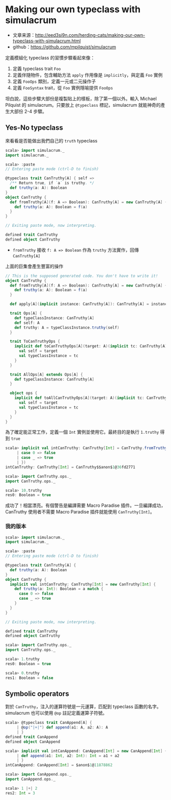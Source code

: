 # Making our own typeclass with simulacrum

- 文章来源：http://eed3si9n.com/herding-cats/making-our-own-typeclass-with-simulacrum.html
- github：https://github.com/mpilquist/simulacrum

定義模組化 typeclass 的習慣步驟看起來像：

1. 定義 typeclass trait `Foo`
2. 定義伴隨物件，包含輔助方法 `apply` 作用像是 `implicitly`，與定義 `Foo` 實例
3. 定義 `FooOps` 類別，定義一元或二元操作子
4. 定義 `FooSyntax` trait，從 `Foo` 實例隱喻提供 `FooOps`

坦白說，這些步驟大部份是複製貼上的樣板，除了第一個以外。輸入 Michael Pilquist 的 simulacrum。只要放上 `@typeclass` 標記，simulacrum 就能神奇的產生大部份 2-4 步驟。

## Yes-No typeclass

來看看是否能做出我們自己的 `truth` typeclass

```scala
scala> import simulacrum._
import simulacrum._

scala> :paste
// Entering paste mode (ctrl-D to finish)

@typeclass trait CanTruthy[A] { self =>
  /** Return true, if `a` is truthy. */
  def truthy(a: A): Boolean
}
object CanTruthy {
  def fromTruthy[A](f: A => Boolean): CanTruthy[A] = new CanTruthy[A] {
    def truthy(a: A): Boolean = f(a)
  }
}

// Exiting paste mode, now interpreting.

defined trait CanTruthy
defined object CanTruthy
```
- `fromTruthy` 接收 `f: A => Boolean` 作為 `truthy` 方法實作，回傳 `CanTruthy[A]`

上面的巨集會產生豐富的操作

```scala
// This is the supposed generated code. You don't have to write it!
object CanTruthy {
  def fromTruthy[A](f: A => Boolean): CanTruthy[A] = new CanTruthy[A] {
    def truthy(a: A): Boolean = f(a)
  }

  def apply[A](implicit instance: CanTruthy[A]): CanTruthy[A] = instance

  trait Ops[A] {
    def typeClassInstance: CanTruthy[A]
    def self: A
    def truthy: A = typeClassInstance.truthy(self)
  }

  trait ToCanTruthyOps {
    implicit def toCanTruthyOps[A](target: A)(implicit tc: CanTruthy[A]): Ops[A] = new Ops[A] {
      val self = target
      val typeClassInstance = tc
    }
  }

  trait AllOps[A] extends Ops[A] {
    def typeClassInstance: CanTruthy[A]
  }

  object ops {
    implicit def toAllCanTruthyOps[A](target: A)(implicit tc: CanTruthy[A]): AllOps[A] = new AllOps[A] {
      val self = target
      val typeClassInstance = tc
    }
  }
}
```

為了確定能正常工作，定義一個 `Int` 實例並使用它。最終目的是執行 `1.truthy` 得到 `true`
```scala
scala> implicit val intCanTruthy: CanTruthy[Int] = CanTruthy.fromTruthy({
     | case 0 => false
     | case _ => true
     | })
intCanTruthy: CanTruthy[Int] = CanTruthy$$anon$1@36fd2771

scala> import CanTruthy.ops._
import CanTruthy.ops._

scala> 10.truthy
res0: Boolean = true
```

成功了！相當漂亮。有個警告是編譯需要 Macro Paradise 插件。一旦編譯成功，CanTruthy 使用者不需要 Macro Paradise 插件就能使用 `CanTruthy[Int]`。


### 我的版本
```scala
scala> import simulacrum._
import simulacrum._

scala> :paste
// Entering paste mode (ctrl-D to finish)

@typeclass trait CanTruthy[A] {
  def truthy(a: A): Boolean
}
object CanTruthy {
  implicit val intCanTruthy: CanTruthy[Int] = new CanTruthy[Int] {
    def truthy(a: Int): Boolean = a match {
      case 0 => false
      case _ => true
    }
  }
}

// Exiting paste mode, now interpreting.

defined trait CanTruthy
defined object CanTruthy

scala> import CanTruthy.ops._
import CanTruthy.ops._

scala> 1.truthy
res0: Boolean = true

scala> 0.truthy
res1: Boolean = false
```

## Symbolic operators


對於 `CanTruthy`，注入的運算符號是一元運算，匹配到 typeclass 函數的名字。simulacrum 也可以使用 `@op` 註記定義運算子符號。

```scala
scala> @typeclass trait CanAppend[A] {
     | @op("|+|") def append(a1: A, a2: A): A
     | }
defined trait CanAppend
defined object CanAppend

scala> implicit val intCanAppend: CanAppend[Int] = new CanAppend[Int] {
     | def append(a1: Int, a2: Int): Int = a1 + a2
     | }
intCanAppend: CanAppend[Int] = $anon$1@11878862

scala> import CanAppend.ops._
import CanAppend.ops._

scala> 1 |+| 2
res2: Int = 3
```
